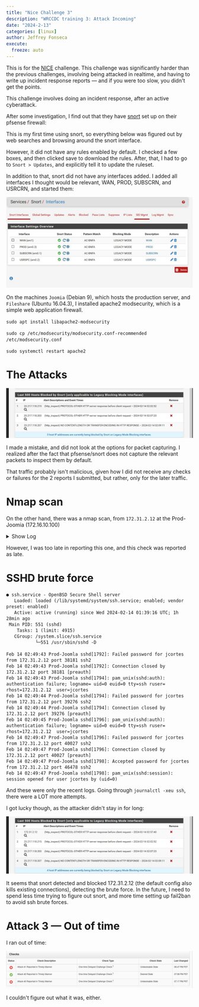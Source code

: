 ```yaml
---
title: "Nice Challenge 3"
description: "WRCCDC training 3: Attack Incoming"
date: "2024-2-13"
categories: [linux]
author: Jeffrey Fonseca
execute:
  freeze: auto
---
```


This is for the [NICE](https://nice-challenge.com/) challenge. This challenge was significantly harder than the previous challenges, involving being attacked in realtime, and having to write up incident response reports — and if you were too slow, you didn't get the points. 

This challenge involves doing an incident response, after an active cyberattack.

After some investigation, I find out that they have [snort](https://en.wikipedia.org/wiki/Snort_%28software%29) set up on their pfsense firewall:

This is my first time using snort, so everything below was figured out by web searches and browsing around the snort interface. 

However, it did not have any rules enabled by default. I checked a few boxes, and then clicked save to download the rules. After, that, I had to go to `Snort > Updates`, and explicitly tell it to update the ruleset.


In addition to that, snort did not have any interfaces added. I added all interfaces I thought would be relevant, WAN, PROD, SUBSCRN, and USRCRN, and started them: 

![](images/snortinterfaces.jpeg)



On the machines `Joomia` (Debian 9), which hosts the production server, and `Fileshare` (Ubuntu 16.04.3), I installed apache2 modsecurity, which is a simple web application firewall. 

`sudo apt install libapache2-modsecurity`

`sudo cp /etc/modsecurity/modsecurity.conf-recommended /etc/modsecurity.conf`

`sudo systemctl restart apache2`


# The Attacks

![](images/blocked.jpeg)

I made a mistake, and did not look at the options for packet capturing. I realized after the fact that pfsense/snort does not capture the relevant packets to inspect them by default.

That traffic probably isn't malicious, given how I did not receive any checks or failures for the 2 reports I submitted, but rather, only for the later traffic. 

# Nmap scan

On the other hand, there was a nmap scan, from `172.31.2.12` at the Prod-Joomia (172.16.10.100)

<details><summary>Show Log</summary>

```{.default}
[Wed Feb 14 02:30:07.709171 2024] [:error] [pid 1507] [client 172.31.2.12:34403] [client 172.31.2.12] ModSecurity: Warning. Matched phrase "nmap scripting engine" at REQUEST_HEADERS:User-Agent. [file "/usr/share/modsecurity-crs/rules/REQUEST-913-SCANNER-DETECTION.conf"] [line "59"] [id "913100"] [rev "2"] [msg "Found User-Agent associated with security scanner"] [data "Matched Data: nmap scripting engine found within REQUEST_HEADERS:User-Agent: Mozilla/5.0 (compatible; Nmap Scripting Engine; http://nmap.org/book/nse.html)"] [severity "CRITICAL"] [ver "OWASP_CRS/3.0.0"] [maturity "9"] [accuracy "9"] [tag "application-multi"] [tag "language-multi"] [tag "platform-multi"] [tag "attack-reputation-scanner"] [tag "OWASP_CRS/AUTOMATION/SECURITY_SCANNER"] [tag "WASCTC/WASC-21"] [tag "OWASP_TOP_10/A7"] [tag "PCI/6.5.10"] [hostname "172.31.2.2"] [uri "/"] [unique_id "Zcwlr38AAQEAAAXjvToAAAAA"]
```

</details>

However, I was too late in reporting this one, and this check was reported as late. 


# SSHD brute force

```{.default}
● ssh.service - OpenBSD Secure Shell server
   Loaded: loaded (/lib/systemd/system/ssh.service; enabled; vendor preset: enabled)
   Active: active (running) since Wed 2024-02-14 01:39:16 UTC; 1h 28min ago
 Main PID: 551 (sshd)
    Tasks: 1 (limit: 4915)
   CGroup: /system.slice/ssh.service
           └─551 /usr/sbin/sshd -D

Feb 14 02:49:43 Prod-Joomla sshd[1792]: Failed password for jcortes from 172.31.2.12 port 38181 ssh2
Feb 14 02:49:43 Prod-Joomla sshd[1792]: Connection closed by 172.31.2.12 port 38181 [preauth]
Feb 14 02:49:43 Prod-Joomla sshd[1794]: pam_unix(sshd:auth): authentication failure; logname= uid=0 euid=0 tty=ssh ruser= rhost=172.31.2.12  user=jcortes
Feb 14 02:49:44 Prod-Joomla sshd[1794]: Failed password for jcortes from 172.31.2.12 port 39276 ssh2
Feb 14 02:49:44 Prod-Joomla sshd[1794]: Connection closed by 172.31.2.12 port 39276 [preauth]
Feb 14 02:49:45 Prod-Joomla sshd[1796]: pam_unix(sshd:auth): authentication failure; logname= uid=0 euid=0 tty=ssh ruser= rhost=172.31.2.12  user=jcortes
Feb 14 02:49:47 Prod-Joomla sshd[1796]: Failed password for jcortes from 172.31.2.12 port 40027 ssh2
Feb 14 02:49:47 Prod-Joomla sshd[1796]: Connection closed by 172.31.2.12 port 40027 [preauth]
Feb 14 02:49:47 Prod-Joomla sshd[1798]: Accepted password for jcortes from 172.31.2.12 port 46478 ssh2
Feb 14 02:49:47 Prod-Joomla sshd[1798]: pam_unix(sshd:session): session opened for user jcortes by (uid=0)
```

And these were only the recent logs. Going through `journalctl -xeu ssh`, there were a LOT more attempts. 

I got lucky though, as the attacker didn't stay in for long:

![](images/blocked2.jpeg)

It seems that snort detected and blocked 172.31.2.12 (the default config also kills existing connections), detecting the brute force. In the future, I need to spend less time trying to figure out snort, and more time setting up fail2ban to avoid ssh brute forces.


# Attack 3 — Out of time


I ran out of time:

![](images/finalchecks.jpeg)

I couldn't figure out what it was, either.

